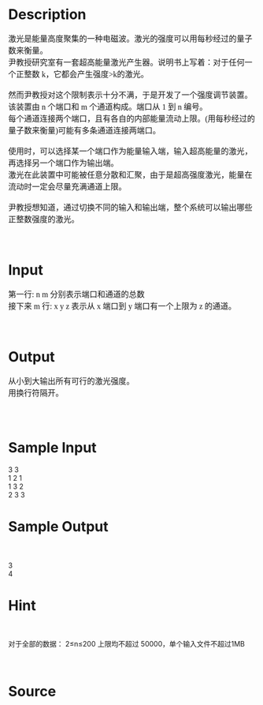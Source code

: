 
# Description

<div class="content"><p><font face="Times New Roman" size="3">激光是能量高度聚集的一种电磁波。激光的强度可以用每秒经过的量子数来衡量。 <br/>
尹教授研究室有一套超高能量激光产生器。说明书上写着：对于任何一个正整数 k，它都会产生强度&gt;k的激光。 <br/>
<br/>
然而尹教授对这个限制表示十分不满，于是开发了一个强度调节装置。 <br/>
该装置由 n 个端口和 m 个通道构成。端口从 1 到 n 编号。 <br/>
每个通道连接两个端口，且有各自的内部能量流动上限。(用每秒经过的量子数来衡量)可能有多条通道连接两端口。 <br/>
<br/>
使用时，可以选择某一个端口作为能量输入端，输入超高能量的激光，再选择另一个端口作为输出端。 <br/>
激光在此装置中可能被任意分散和汇聚，由于是超高强度激光，能量在流动时一定会尽量充满通道上限。 <br/>
<br/>
尹教授想知道，通过切换不同的输入和输出端，整个系统可以输出哪些正整数强度的激光。 <br/>
<br/>
<br/>
</font></p>
<p></p></div>

# Input

<div class="content"><p><font face="Times New Roman" size="3">第一行: n m 分别表示端口和通道的总数 <br/>
接下来 m 行: x y z 表示从 x 端口到 y 端口有一个上限为 z 的通道。 <br/>
<br/>
<br/>
</font></p>
<p></p></div>

# Output

<div class="content"><p><font face="Times New Roman" size="3">从小到大输出所有可行的激光强度。 <br/>
用换行符隔开。 <br/>
</font></p>
<p></p><p></p>
<pre></pre>
<p></p>
<pre>	</pre></div>

# Sample Input

<div class="content"><span class="sampledata">3 3                                          <br/>
1 2 1                                        <br/>
1 3 2                                        <br/>
2 3 3<br/>
</span></div>

# Sample Output

<div class="content"><span class="sampledata"><br/>
<br/>
3<br/>
4<br/>
</span></div>

# Hint

<div class="content"><p></p><p></p><br/>
<p>对于全部的数据： 2≤n≤200 上限均不超过 50000，单个输入文件不超过1MB</p><br/>
<p></p><p></p></div>

# Source

<div class="content"><p><a href="problemset.php?search="></a></p></div>

